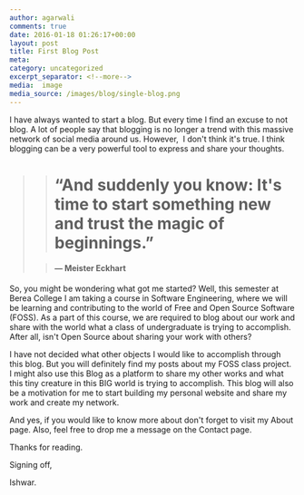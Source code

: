 ```yaml
---
author: agarwali
comments: true
date: 2016-01-18 01:26:17+00:00
layout: post
title: First Blog Post
meta:
category: uncategorized
excerpt_separator: <!--more-->
media:  image
media_source: /images/blog/single-blog.png
---
```


I have always wanted to start a blog. But every time I find an excuse to not blog. A lot of people say that blogging is no longer a trend with this massive network of social media around us. However,  I don't think it's true. I think blogging can be a very powerful tool to express and share your thoughts.
<!--more-->

<blockquote>

>
> # “And suddenly you know: It's time to start something new and trust the magic of beginnings.”
>
>

>
> #### ― Meister Eckhart
>
>
</blockquote>


So, you might be wondering what got me started? Well, this semester at Berea College I am taking a course in Software Engineering, where we will be learning and contributing to the world of Free and Open Source Software (FOSS). As a part of this course, we are required to blog about our work and share with the world what a class of undergraduate is trying to accomplish. After all, isn't Open Source about sharing your work with others?

I have not decided what other objects I would like to accomplish through this blog. But you will definitely find my posts about my FOSS class project. I might also use this Blog as a platform to share my other works and what this tiny creature in this BIG world is trying to accomplish. This blog will also be a motivation for me to start building my personal website and share my work and create my network.

And yes, if you would like to know more about don't forget to visit my About page. Also, feel free to drop me a message on the Contact page.

Thanks for reading.

Signing off,

Ishwar.
